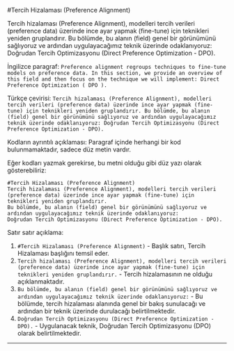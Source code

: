 #Tercih Hizalaması (Preference Alignment)

Tercih hizalaması (Preference Alignment), modelleri tercih verileri (preference data) üzerinde ince ayar yapmak (fine-tune) için teknikleri yeniden gruplandırır. Bu bölümde, bu alanın (field) genel bir görünümünü sağlıyoruz ve ardından uygulayacağımız teknik üzerinde odaklanıyoruz: Doğrudan Tercih Optimizasyonu (Direct Preference Optimization - DPO).

İngilizce paragraf:
`Preference alignment regroups techniques to fine-tune models on preference data. In this section, we provide an overview of this field and then focus on the technique we will implement: Direct Preference Optimization ( DPO ).`

Türkçe çevirisi:
`Tercih hizalaması (Preference Alignment), modelleri tercih verileri (preference data) üzerinde ince ayar yapmak (fine-tune) için teknikleri yeniden gruplandırır. Bu bölümde, bu alanın (field) genel bir görünümünü sağlıyoruz ve ardından uygulayacağımız teknik üzerinde odaklanıyoruz: Doğrudan Tercih Optimizasyonu (Direct Preference Optimization - DPO).`

Kodların ayrıntılı açıklaması:
Paragraf içinde herhangi bir kod bulunmamaktadır, sadece düz metin vardır.

Eğer kodları yazmak gerekirse, bu metni olduğu gibi düz yazı olarak gösterebiliriz:
```
#Tercih Hizalaması (Preference Alignment)
Tercih hizalaması (Preference Alignment), modelleri tercih verileri (preference data) üzerinde ince ayar yapmak (fine-tune) için teknikleri yeniden gruplandırır. 
Bu bölümde, bu alanın (field) genel bir görünümünü sağlıyoruz ve ardından uygulayacağımız teknik üzerinde odaklanıyoruz: 
Doğrudan Tercih Optimizasyonu (Direct Preference Optimization - DPO).
```
Satır satır açıklama:
1. `#Tercih Hizalaması (Preference Alignment)` - Başlık satırı, Tercih Hizalaması başlığını temsil eder.
2. `Tercih hizalaması (Preference Alignment), modelleri tercih verileri (preference data) üzerinde ince ayar yapmak (fine-tune) için teknikleri yeniden gruplandırır.` - Tercih hizalamasının ne olduğu açıklanmaktadır. 
3. `Bu bölümde, bu alanın (field) genel bir görünümünü sağlıyoruz ve ardından uygulayacağımız teknik üzerinde odaklanıyoruz:` - Bu bölümde, tercih hizalaması alanında genel bir bakış sunulacağı ve ardından bir teknik üzerinde durulacağı belirtilmektedir.
4. `Doğrudan Tercih Optimizasyonu (Direct Preference Optimization - DPO).` - Uygulanacak teknik, Doğrudan Tercih Optimizasyonu (DPO) olarak belirtilmektedir.

---

